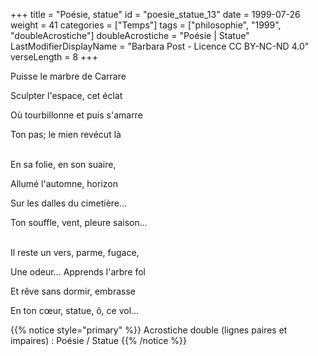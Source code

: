 +++
title = "Poésie, statue"
id = "poesie_statue_13"
date = 1999-07-26
weight = 41
categories = ["Temps"]
tags = ["philosophie", "1999", "doubleAcrostiche"]
doubleAcrostiche = "Poésie | Statue"
LastModifierDisplayName = "Barbara Post - Licence CC BY-NC-ND 4.0"
verseLength = 8
+++

Puisse le marbre de Carrare

Sculpter l'espace, cet éclat

Où tourbillonne et puis s'amarre

Ton pas; le mien revécut là

 \
En sa folie, en son suaire,

Allumé l'automne, horizon

Sur les dalles du cimetière...

Ton souffle, vent, pleure saison...

 \
Il reste un vers, parme, fugace,

Une odeur... Apprends l'arbre fol

Et rêve sans dormir, embrasse

En ton cœur, statue, ô, ce vol...

{{% notice style="primary" %}}
Acrostiche double (lignes paires et impaires) : Poésie / Statue
{{% /notice %}}
